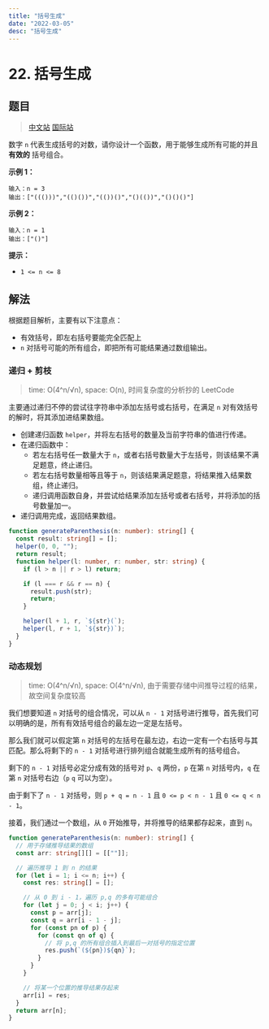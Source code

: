 ```yaml
---
title: "括号生成"
date: "2022-03-05"
desc: "括号生成"
---
```


# 22. 括号生成

## 题目

> [中文站](https://leetcode-cn.com/problems/generate-parentheses/) [国际站](https://leetcode.com/problems/generate-parentheses/)

数字 `n` 代表生成括号的对数，请你设计一个函数，用于能够生成所有可能的并且 **有效的** 括号组合。

**示例 1：**

```
输入：n = 3
输出：["((()))","(()())","(())()","()(())","()()()"]
```

**示例 2：**

```
输入：n = 1
输出：["()"]
```

**提示：**

- `1 <= n <= 8`

## 解法

根据题目解析，主要有以下注意点：

- 有效括号，即左右括号要能完全匹配上
- `n` 对括号可能的所有组合，即把所有可能结果通过数组输出。

### 递归 + 剪枝

> time: O(4^n/√n), space: O(n), 时间复杂度的分析抄的 LeetCode

主要通过递归不停的尝试往字符串中添加左括号或右括号，在满足 `n` 对有效括号的解时，将其添加进结果数组。

- 创建递归函数 `helper`，并将左右括号的数量及当前字符串的值进行传递。
- 在递归函数中：
  - 若左右括号任一数量大于 `n`，或者右括号数量大于左括号，则该结果不满足题意，终止递归。
  - 若左右括号数量相等且等于 `n`，则该结果满足题意，将结果推入结果数组，终止递归。
  - 递归调用函数自身，并尝试给结果添加左括号或者右括号，并将添加的括号数量加一。
- 递归调用完成，返回结果数组。

```typescript
function generateParenthesis(n: number): string[] {
  const result: string[] = [];
  helper(0, 0, "");
  return result;
  function helper(l: number, r: number, str: string) {
    if (l > n || r > l) return;

    if (l === r && r == n) {
      result.push(str);
      return;
    }

    helper(l + 1, r, `${str}(`);
    helper(l, r + 1, `${str})`);
  }
}
```

### 动态规划

> time: O(4^n/√n), space: O(4^n/√n), 由于需要存储中间推导过程的结果，故空间复杂度较高

我们想要知道 `n` 对括号的组合情况，可以从 `n - 1` 对括号进行推导，首先我们可以明确的是，所有有效括号组合的最左边一定是左括号。

那么我们就可以假定第 `n` 对括号的左括号在最左边，右边一定有一个右括号与其匹配。那么将剩下的 `n - 1` 对括号进行排列组合就能生成所有的括号组合。

剩下的 `n - 1` 对括号必定分成有效的括号对 `p`、`q` 两份，`p` 在第 `n` 对括号内，`q` 在第 `n` 对括号右边（`p` `q` 可以为空）。

由于剩下了 `n - 1` 对括号，则 `p + q = n - 1` 且 `0 <= p < n - 1` 且 `0 <= q < n - 1`。

接着，我们通过一个数组，从 `0` 开始推导，并将推导的结果都存起来，直到 `n`。

```typescript
function generateParenthesis(n: number): string[] {
  // 用于存储推导结果的数组
  const arr: string[][] = [[""]];

  // 遍历推导 1 到 n 的结果
  for (let i = 1; i <= n; i++) {
    const res: string[] = [];

    // 从 0 到 i - 1，遍历 p,q 的多有可能组合
    for (let j = 0; j < i; j++) {
      const p = arr[j];
      const q = arr[i - 1 - j];
      for (const pn of p) {
        for (const qn of q) {
          // 将 p,q 的所有组合插入到最后一对括号的指定位置
          res.push(`(${pn})${qn}`);
        }
      }
    }

    // 将某一个位置的推导结果存起来
    arr[i] = res;
  }
  return arr[n];
}
```